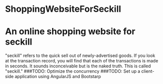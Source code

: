 # ShoppingWebsiteForSeckill
# An online shopping website for seckill
"seckill" refers to the quick sell out of newly-advertised goods. If you look at the transaction record, you will find that each of the transactions is made in seconds. It sounds inconceivable but is the naked truth. This is called "seckill."
###TODO: Optimize the concurrency
###TODO: Set up a client-side application using AngularJS and Bootstarp
